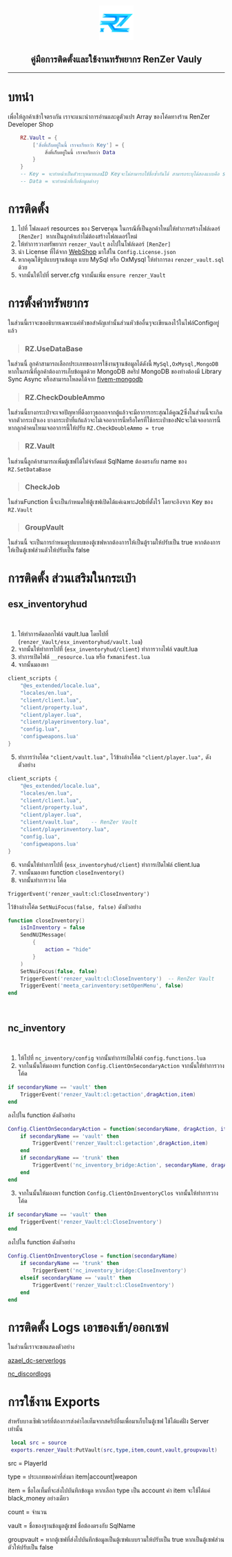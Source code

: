 
<div id="top"></div>

<div align="center">
  <a href="https://github.com/renzer-xd">
    <img src="images/logo.png" alt="Logo" width="80" height="80">
  </a>
  <h2 align="center">คู่มือการติดตั้งและใช้งานทรัพยากร <b>RenZer Vauly</b></h2>
<hr>
</div>

# บทนำ
เพื่อให้ลูกค้าเข้าใจตรงกัน เราจะแนะนำการอ่านและดูตัวแปร Array ของโค้ดทางร้าน RenZer Developer Shop
```lua
    RZ.Vault = {
        ['สิ่งที่เก็บอยู่ในนี้ เราจะเรียกว่า Key'] = {
            สิ่งที่เก็บอยู่ในนี้ เราจะเรียกว่า Data
        }
    }
    -- Key = จะทำหน้าเป็นตัวระบุหมายเลขID Keyจะไม่สามารถใช้ชื่อซ้ำกันได้ สามารถระบุได้สองแบบคือ string,number
    -- Data = จะทำหน้าที่เก็บข้อมูลต่างๆ
```

# การติดตั้ง
1. ไปที่ โฟลเดอร์ resources ของ Serverคุณ ในกรณีที่เป็นลูกค้าใหม่ให้ทำการสร้างโฟล์เดอร์ `[RenZer] `หากเป็นลูกค้าเก่าไม่ต้องสร้างโฟลเดอร์ใหม่
2. ให้ทำการวางทรัพยากร `renzer_Vault` ลงไปในโฟล์เดอร์ `[RenZer]`
3. นำ License ที่ได้จาก [WebShop](https://renzershop.com) มาใส่ใน `Config.License.json`
4. หากคุณใช้รูปแบบฐานข้อมูล แบบ  MySql หรือ OxMysql ให้ทำการลง `renzer_vault.sql` ด้วย
5. จากนั้นให้ไปที่ server.cfg จากนั้นเพิ่ม `ensure renzer_Vault`

# การตั้งค่าทรัพยากร
ในส่วนนี้เราจะขออธิบายเฉพาะแค่หัวขอสำคัญเท่านั้นส่วนหัวข้ออื่นๆจะเขียนลงไว้ในไฟล์Configอยู่แล้ว
> ### RZ.UseDataBase 

ในส่วนนี้ ลูกค้าสามารถเลือกประเภทของการใช้งานฐานข้อมูลได้ดังนี้ `MySql,OxMysql,MongoDB` 
หากในกรณีที่ลูกค้าต้องการเก็บข้อมูลด้วย MongoDB สคริป MongoDB ของท่างต้องมี Library Sync Async
หรือสามารถโหลดได้จาก [fivem-mongodb](https://github.com/renzer-xd/fivem-mongodb)

> ### RZ.CheckDoubleAmmo

ในส่วนนี้บางกระเป๋าจะเจอปัญหาที่ดึงอาวุธออกจากตู้แล้วจะมีอาการกระสุณได้คูณ2ซึ่งในส่วนนี้จะเกิดจากตัวกระเป๋าเอง บางกระเป๋าที่แก้แล้วจะไม่เจออาการนี้หรือใครที่ใช้กระเป๋าของNcจะไม่เจออาการนี้ หากลูกค้าคนไหนเจออาการนี้ให้ปรับ `RZ.CheckDoubleAmmo = true`

> ### RZ.Vault
ในส่วนนี้ลูกค้าสามารถเพิ่มตู้เซฟได้ไม่จำกัดแต่ SqlName  ต้องตรงกับ name ของ `RZ.SetDataBase`

> ### CheckJob
ในส่วนFunction นี้จะเป็นกำหนดให้ตู้เซฟเปิดได้แค่เฉพาะJobที่ตั้งไว้ โดยจะอิงจาก Key ของ `RZ.Vault`

> ### GroupVault
ในส่วนนี้ จะเป็นการกำหนดรูปแบบของตู้เซฟหากต้องการให้เป็นตู้รวมให้ปรับเป็น true หากต้องการให้เป็นตู้เซฟส่วนตัวให้ปรับเป็น false

# การติดตั้ง ส่วนเสริมในกระเป๋า

## esx_inventoryhud
<br>

1. ให้ทำการคัดลอกไฟล์ vault.lua โดยไปที่ (`renzer_Vault/esx_inventoryhud/vault.lua`)
2. จากนั้นให้ทำการไปที่ (`esx_inventoryhud/client`) ทำการวางไฟล์ vault.lua
3. ทำการเปิดไฟล์ `__resource.lua` หรือ `fxmanifest.lua`
4. จากนั้นมองหา 
```lua
client_scripts {
	"@es_extended/locale.lua",
	"locales/en.lua",
	"client/client.lua",
	"client/property.lua",
	"client/player.lua",
	"client/playerinventory.lua",
	"config.lua",
	'configweapons.lua'
}
```
5. ทำการว่างโค้ด `"client/vault.lua",` ไว้ข้างล่างโค้ด `"client/player.lua",` ดังตัวอย่าง
```lua
client_scripts {
	"@es_extended/locale.lua",
	"locales/en.lua",
	"client/client.lua",
	"client/property.lua",
	"client/player.lua",
    "client/vault.lua",    -- RenZer Vault
	"client/playerinventory.lua",
	"config.lua",
	'configweapons.lua'
}
```
6. จากนั้นให้ทำการไปที่ (`esx_inventoryhud/client`) ทำการเปิดไฟล์ client.lua 
7. จากนั้นมองหา function `closeInventory()` 
8. จากนั้นทำการวาง โค้ด  
```
TriggerEvent('renzer_vault:cl:CloseInventory')
```
ไว้ข้างล่างโค้ด `SetNuiFocus(false, false)` ดังตัวอย่าง
```lua
function closeInventory()
    isInInventory = false
    SendNUIMessage(
        {
            action = "hide"
        }
    )
    SetNuiFocus(false, false)
    TriggerEvent('renzer_vault:cl:CloseInventory')  -- RenZer Vault
    TriggerEvent('meeta_carinventory:setOpenMenu', false)
end
```
<br>

## nc_inventory
<br>

1. ให้ไปที่ `nc_inventory/config` จากนั้นทำการเปิดไฟล์ `config.functions.lua`
2. จากในนั้นให้มองหา function `Config.ClientOnSecondaryAction` จากนั้นให้ทำการวางโค้ด 
```lua
if secondaryName == 'vault' then
	TriggerEvent('renzer_Vault:cl:getaction',dragAction,item)
end
```
ลงไปใน function ดังตัวอย่าง
```lua
Config.ClientOnSecondaryAction = function(secondaryName, dragAction, item, job)
	if secondaryName == 'vault' then
		TriggerEvent('renzer_Vault:cl:getaction',dragAction,item)
	end
	if secondaryName == 'trunk' then
		TriggerEvent('nc_inventory_bridge:Action', secondaryName, dragAction, item)
	end
end
```
3. จากในนั้นให้มองหา function `Config.ClientOnInventoryClos` จากนั้นให้ทำการวางโค้ด 
```lua
if secondaryName == 'vault' then
	TriggerEvent('renzer_Vault:cl:CloseInventory')
end
```
ลงไปใน function ดังตัวอย่าง
```lua
Config.ClientOnInventoryClose = function(secondaryName)
	if secondaryName == 'trunk' then
		TriggerEvent('nc_inventory_bridge:CloseInventory')
	elseif secondaryName == 'vault' then
		TriggerEvent('renzer_Vault:cl:CloseInventory')
	end
end
```
# การติดตั้ง Logs เอาของเข้า/ออกเซฟ
ในส่วนนี้เราจะขอแสดงตัวอย่าง

[azael_dc-serverlogs](https://github.com/renzer-xd/renzer-docs/blob/main/RenZer-Vault/Log-%20Discord/azael_dc-serverlogs.md)

[nc_discordlogs](https://github.com/renzer-xd/renzer-docs/blob/main/RenZer-Vault/Log-%20Discord/nc_discordlogs.md)

# การใช้งาน Exports
สำหรับบางเซิฟเวอร์ที่ต้องการส่งค่าไอเท็มจากสคริปอื่นเพื่อมาเก็บในตู้เซฟ ใช้ได้แค่ฝั่ง Server เท่านั้น

```lua
 local src = source
 exports.renzer_Vault:PutVault(src,type,item,count,vault,groupvault)
```

 src = PlayerId
 
 type = ประเภทของค่าที่ส่งมา item|account|weapon
 
 item = ชื่อไอเท็มที่จะส่งไปบันทึกข้อมูล หากเลือก type เป็น account ค่า item จะใช้ได้แค่ black_money อย่างเดียว
 
 count = จำนวน
 
 vault = ชื่อของฐานข้อมูลตู้เซฟ ชื่อต้องตรงกับ SqlName
 
 groupvault = หากตู้เซฟที่ส่งไปบันทึกข้อมูลเป็นตู้เซฟแบบรวมให้ปรับเป็น true หากเป็นตู้เซฟส่วนตัวให้ปรับเป็น false
 




